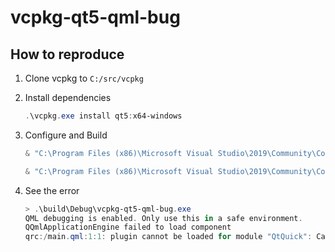 # vcpkg-qt5-qml-bug

## How to reproduce

1. Clone vcpkg to `C:/src/vcpkg`
2. Install dependencies

    ```powershell
    .\vcpkg.exe install qt5:x64-windows
    ```

3. Configure and Build

    ```powershell
    & "C:\Program Files (x86)\Microsoft Visual Studio\2019\Community\Common7\IDE\CommonExtensions\Microsoft\CMake\CMake\bin\cmake.exe" --no-warn-unused-cli -DCMAKE_EXPORT_COMPILE_COMMANDS:BOOL=TRUE -Hc:/Users/ming/projects/vcpkg-qt5-qml-bug -Bc:/Users/ming/projects/vcpkg-qt5-qml-bug/build -G "Visual Studio 16 2019" -T host=x64 -A x64

    & "C:\Program Files (x86)\Microsoft Visual Studio\2019\Community\Common7\IDE\CommonExtensions\Microsoft\CMake\CMake\bin\cmake.exe" --build c:/Users/ming/projects/vcpkg-qt5-qml-bug/build --config Debug --target ALL_BUILD -- /maxcpucount:14
    ```

4. See the error

    ```powershell
    > .\build\Debug\vcpkg-qt5-qml-bug.exe
    QML debugging is enabled. Only use this in a safe environment.
    QQmlApplicationEngine failed to load component
    qrc:/main.qml:1:1: plugin cannot be loaded for module "QtQuick": Cannot load library C:\Users\ming\projects\vcpkg-qt5-qml-bug\build\Debug\qml\QtQuick.2\qtquick2plugind.dll: The specified module could not be found.
    ```
